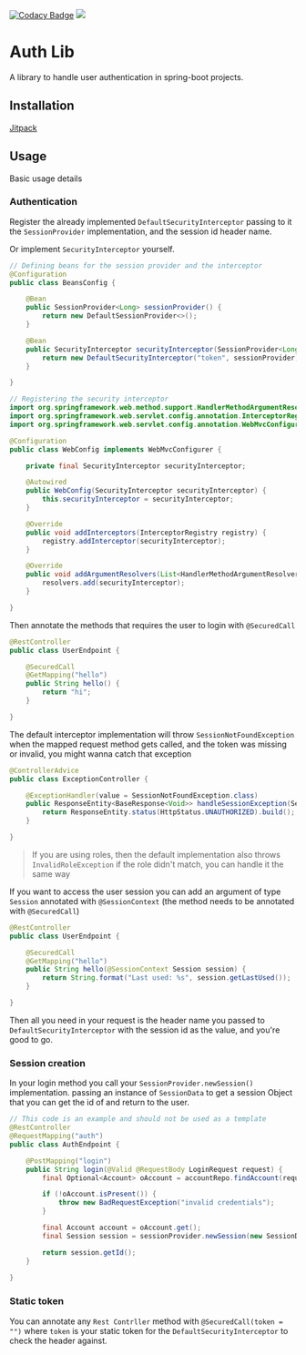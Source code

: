 [![Codacy Badge](https://app.codacy.com/project/badge/Grade/e2b503e58b5f4490aff9376226db5792)](https://www.codacy.com/gh/MouamleH/auth-lib/dashboard?utm_source=github.com&amp;utm_medium=referral&amp;utm_content=MouamleH/auth-lib&amp;utm_campaign=Badge_Grade)
[![](https://jitpack.io/v/MouamleH/auth-lib.svg)](https://jitpack.io/#MouamleH/auth-lib)
# Auth Lib
A library to handle user authentication in spring-boot projects.

## Installation
[Jitpack](https://jitpack.io/#MouamleH/auth-lib/2.1.1)

## Usage
Basic usage details

### Authentication
Register the already implemented `DefaultSecurityInterceptor` passing to it the `SessionProvider` implementation, and the session id header name.

Or implement `SecurityInterceptor` yourself.

```java
// Defining beans for the session provider and the interceptor 
@Configuration
public class BeansConfig {

    @Bean
    public SessionProvider<Long> sessionProvider() {
        return new DefaultSessionProvider<>();
    }

    @Bean
    public SecurityInterceptor securityInterceptor(SessionProvider<Long> sessionProvider) {
        return new DefaultSecurityInterceptor("token", sessionProvider);
    }

}
```

```java
// Registering the security interceptor
import org.springframework.web.method.support.HandlerMethodArgumentResolver;
import org.springframework.web.servlet.config.annotation.InterceptorRegistry;
import org.springframework.web.servlet.config.annotation.WebMvcConfigurer;

@Configuration
public class WebConfig implements WebMvcConfigurer {

    private final SecurityInterceptor securityInterceptor;

    @Autowired
    public WebConfig(SecurityInterceptor securityInterceptor) {
        this.securityInterceptor = securityInterceptor;
    }

    @Override
    public void addInterceptors(InterceptorRegistry registry) {
        registry.addInterceptor(securityInterceptor);
    }

    @Override
    public void addArgumentResolvers(List<HandlerMethodArgumentResolver> resolvers) {
        resolvers.add(securityInterceptor);
    }

}
```

Then annotate the methods that requires the user to login with `@SecuredCall`

```java
@RestController
public class UserEndpoint {

    @SecuredCall
    @GetMapping("hello")
    public String hello() {
        return "hi";
    }

}
```

The default interceptor implementation will throw `SessionNotFoundException`
when the mapped request method gets called, and the token was missing or invalid,
you might wanna catch that exception

```java
@ControllerAdvice
public class ExceptionController {

    @ExceptionHandler(value = SessionNotFoundException.class)
    public ResponseEntity<BaseResponse<Void>> handleSessionException(SessionNotFoundException exception) {
        return ResponseEntity.status(HttpStatus.UNAUTHORIZED).build();
    }

}
```

> If you are using roles, then the default implementation also throws `InvalidRoleException` if the role didn't match,
> you can handle it the same way

If you want to access the user session you can add 
an argument of type `Session` annotated with `@SessionContext` 
(the method needs to be annotated with `@SecuredCall`)

```java
@RestController
public class UserEndpoint {

    @SecuredCall
    @GetMapping("hello")
    public String hello(@SessionContext Session session) {
        return String.format("Last used: %s", session.getLastUsed());
    }

}
```

Then all you need in your request is the header name you passed to `DefaultSecurityInterceptor` with the session id as the value, and you're good to go.

### Session creation
In your login method you call your `SessionProvider.newSession()` implementation.
passing an instance of `SessionData` to get a session Object that you can get the id of and return to the user.

```java
// This code is an example and should not be used as a template
@RestController
@RequestMapping("auth")
public class AuthEndpoint {

    @PostMapping("login")
    public String login(@Valid @RequestBody LoginRequest request) {
        final Optional<Account> oAccount = accountRepo.findAccount(request.getUsername(), request.getPassword());

        if (!oAccount.isPresent()) {
            throw new BadRequestException("invalid credentials");
        }

        final Account account = oAccount.get();
        final Session session = sessionProvider.newSession(new SessionData<>(account.getId(), account.getRole().name()));

        return session.getId();
    }
   
}
```

### Static token
You can annotate any `Rest Contrller` method with `@SecuredCall(token = "")`  where `token` is your static token for the `DefaultSecurityInterceptor`  to check the header against. 
